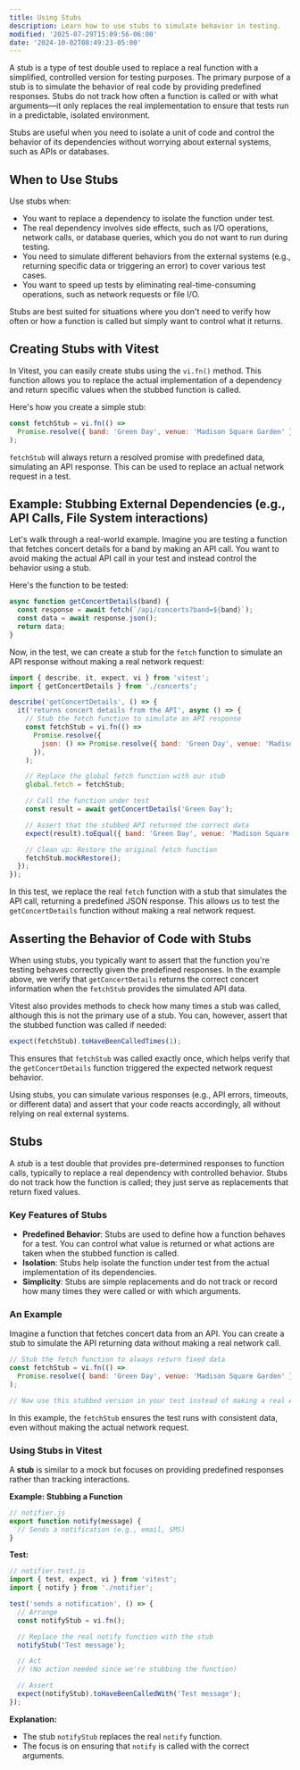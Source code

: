 ```yaml
---
title: Using Stubs
description: Learn how to use stubs to simulate behavior in testing.
modified: '2025-07-29T15:09:56-06:00'
date: '2024-10-02T08:49:23-05:00'
---
```


A stub is a type of test double used to replace a real function with a simplified, controlled version for testing purposes. The primary purpose of a stub is to simulate the behavior of real code by providing predefined responses. Stubs do not track how often a function is called or with what arguments—it only replaces the real implementation to ensure that tests run in a predictable, isolated environment.

Stubs are useful when you need to isolate a unit of code and control the behavior of its dependencies without worrying about external systems, such as APIs or databases.

## When to Use Stubs

Use stubs when:

- You want to replace a dependency to isolate the function under test.
- The real dependency involves side effects, such as I/O operations, network calls, or database queries, which you do not want to run during testing.
- You need to simulate different behaviors from the external systems (e.g., returning specific data or triggering an error) to cover various test cases.
- You want to speed up tests by eliminating real-time-consuming operations, such as network requests or file I/O.

Stubs are best suited for situations where you don't need to verify how often or how a function is called but simply want to control what it returns.

## Creating Stubs with Vitest

In Vitest, you can easily create stubs using the `vi.fn()` method. This function allows you to replace the actual implementation of a dependency and return specific values when the stubbed function is called.

Here's how you create a simple stub:

```js
const fetchStub = vi.fn(() =>
  Promise.resolve({ band: 'Green Day', venue: 'Madison Square Garden' }),
);
```

`fetchStub` will always return a resolved promise with predefined data, simulating an API response. This can be used to replace an actual network request in a test.

## Example: Stubbing External Dependencies (e.g., API Calls, File System interactions)

Let's walk through a real-world example. Imagine you are testing a function that fetches concert details for a band by making an API call. You want to avoid making the actual API call in your test and instead control the behavior using a stub.

Here's the function to be tested:

```js
async function getConcertDetails(band) {
  const response = await fetch(`/api/concerts?band=${band}`);
  const data = await response.json();
  return data;
}
```

Now, in the test, we can create a stub for the `fetch` function to simulate an API response without making a real network request:

```js
import { describe, it, expect, vi } from 'vitest';
import { getConcertDetails } from './concerts';

describe('getConcertDetails', () => {
  it('returns concert details from the API', async () => {
    // Stub the fetch function to simulate an API response
    const fetchStub = vi.fn(() =>
      Promise.resolve({
        json: () => Promise.resolve({ band: 'Green Day', venue: 'Madison Square Garden' }),
      }),
    );

    // Replace the global fetch function with our stub
    global.fetch = fetchStub;

    // Call the function under test
    const result = await getConcertDetails('Green Day');

    // Assert that the stubbed API returned the correct data
    expect(result).toEqual({ band: 'Green Day', venue: 'Madison Square Garden' });

    // Clean up: Restore the original fetch function
    fetchStub.mockRestore();
  });
});
```

In this test, we replace the real `fetch` function with a stub that simulates the API call, returning a predefined JSON response. This allows us to test the `getConcertDetails` function without making a real network request.

## Asserting the Behavior of Code with Stubs

When using stubs, you typically want to assert that the function you're testing behaves correctly given the predefined responses. In the example above, we verify that `getConcertDetails` returns the correct concert information when the `fetchStub` provides the simulated API data.

Vitest also provides methods to check how many times a stub was called, although this is not the primary use of a stub. You can, however, assert that the stubbed function was called if needed:

```js
expect(fetchStub).toHaveBeenCalledTimes(1);
```

This ensures that `fetchStub` was called exactly once, which helps verify that the `getConcertDetails` function triggered the expected network request behavior.

Using stubs, you can simulate various responses (e.g., API errors, timeouts, or different data) and assert that your code reacts accordingly, all without relying on real external systems.

## Stubs

A _stub_ is a test double that provides pre-determined responses to function calls, typically to replace a real dependency with controlled behavior. Stubs do not track how the function is called; they just serve as replacements that return fixed values.

### Key Features of Stubs

- **Predefined Behavior**: Stubs are used to define how a function behaves for a test. You can control what value is returned or what actions are taken when the stubbed function is called.
- **Isolation**: Stubs help isolate the function under test from the actual implementation of its dependencies.
- **Simplicity**: Stubs are simple replacements and do not track or record how many times they were called or with which arguments.

### An Example

Imagine a function that fetches concert data from an API. You can create a stub to simulate the API returning data without making a real network call.

```js
// Stub the fetch function to always return fixed data
const fetchStub = vi.fn(() =>
  Promise.resolve({ band: 'Green Day', venue: 'Madison Square Garden' }),
);

// Now use this stubbed version in your test instead of making a real API call.
```

In this example, the `fetchStub` ensures the test runs with consistent data, even without making the actual network request.

### Using Stubs in Vitest

A **stub** is similar to a mock but focuses on providing predefined responses rather than tracking interactions.

**Example: Stubbing a Function**

```javascript
// notifier.js
export function notify(message) {
  // Sends a notification (e.g., email, SMS)
}
```

**Test:**

```javascript
// notifier.test.js
import { test, expect, vi } from 'vitest';
import { notify } from './notifier';

test('sends a notification', () => {
  // Arrange
  const notifyStub = vi.fn();

  // Replace the real notify function with the stub
  notifyStub('Test message');

  // Act
  // (No action needed since we're stubbing the function)

  // Assert
  expect(notifyStub).toHaveBeenCalledWith('Test message');
});
```

**Explanation:**

- The stub `notifyStub` replaces the real `notify` function.
- The focus is on ensuring that `notify` is called with the correct arguments.

